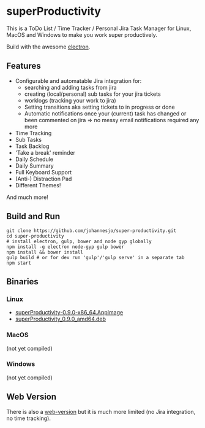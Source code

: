 # superProductivity

This is a ToDo List / Time Tracker / Personal Jira Task Manager for Linux, MacOS and Windows to make you work super productively. 

Build with the awesome [electron](http://electron.atom.io/).

## Features
* Configurable and automatable Jira integration for: 
  * searching and adding tasks from jira
  * creating (local/personal) sub tasks for your jira tickets
  * worklogs (tracking your work to jira)
  * Setting transitions aka setting tickets to in progress or done
  * Automatic notifications once your (current) task has changed or been commented on jira => no messy email notifications required any more
* Time Tracking 
* Sub Tasks
* Task Backlog
* 'Take a break' reminder
* Daily Schedule
* Daily Summary
* Full Keyboard Support
* (Anti-) Distraction Pad
* Different Themes!

And much more!

## Build and Run
```
git clone https://github.com/johannesjo/super-productivity.git
cd super-productivity
# install electron, gulp, bower and node gyp globally
npm install -g electron node-gyp gulp bower
npm install && bower install
gulp build # or for dev run 'gulp'/'gulp serve' in a separate tab
npm start
```

## Binaries
### Linux
* [superProductivity-0.9.0-x86_64.AppImage](http://super-productivity.com/downloads/superProductivity-0.9.0-x86_64.AppImage)
* [superProductivity_0.9.0_amd64.deb](http://super-productivity.com/downloads/superProductivity_0.9.0_amd64.deb)

### MacOS
(not yet compiled)
### Windows
(not yet compiled)

## Web Version
There is also a [web-version](http://super-productivity.com) but it is much more limited (no Jira integration, no time tracking).